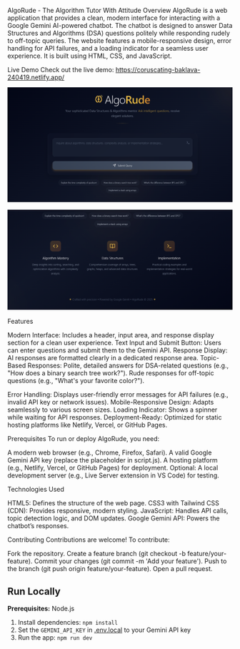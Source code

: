 AlgoRude - The Algorithm Tutor With Attitude
Overview
AlgoRude is a web application that provides a clean, modern interface for interacting with a Google Gemini AI-powered chatbot. The chatbot is designed to answer Data Structures and Algorithms (DSA) questions politely while responding rudely to off-topic queries. The website features a mobile-responsive design, error handling for API failures, and a loading indicator for a seamless user experience. It is built using HTML, CSS, and JavaScript.

Live Demo
Check out the live demo: https://coruscating-baklava-240419.netlify.app/

![AlgoRude Screenshot](algos1.png)


![AlgoRude Screenshot](algos2.png)

Features

Modern Interface: Includes a header, input area, and response display section for a clean user experience.
Text Input and Submit Button: Users can enter questions and submit them to the Gemini API.
Response Display: AI responses are formatted clearly in a dedicated response area.
Topic-Based Responses:
Polite, detailed answers for DSA-related questions (e.g., "How does a binary search tree work?").
Rude responses for off-topic questions (e.g., "What's your favorite color?").


Error Handling: Displays user-friendly error messages for API failures (e.g., invalid API key or network issues).
Mobile-Responsive Design: Adapts seamlessly to various screen sizes.
Loading Indicator: Shows a spinner while waiting for API responses.
Deployment-Ready: Optimized for static hosting platforms like Netlify, Vercel, or GitHub Pages.

Prerequisites
To run or deploy AlgoRude, you need:

A modern web browser (e.g., Chrome, Firefox, Safari).
A valid Google Gemini API key (replace the placeholder in script.js).
A hosting platform (e.g., Netlify, Vercel, or GitHub Pages) for deployment.
Optional: A local development server (e.g., Live Server extension in VS Code) for testing.


Technologies Used

HTML5: Defines the structure of the web page.
CSS3 with Tailwind CSS (CDN): Provides responsive, modern styling.
JavaScript: Handles API calls, topic detection logic, and DOM updates.
Google Gemini API: Powers the chatbot’s responses.

Contributing
Contributions are welcome! To contribute:

Fork the repository.
Create a feature branch (git checkout -b feature/your-feature).
Commit your changes (git commit -m 'Add your feature').
Push to the branch (git push origin feature/your-feature).
Open a pull request.

## Run Locally

**Prerequisites:**  Node.js

1. Install dependencies:
   `npm install`
2. Set the `GEMINI_API_KEY` in [.env.local](.env.local) to your Gemini API key
3. Run the app:
   `npm run dev`
